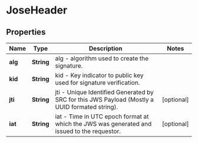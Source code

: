 

# JoseHeader


## Properties

| Name | Type | Description | Notes |
|------------ | ------------- | ------------- | -------------|
|**alg** | **String** | alg - algorithm used to create the signature. |  |
|**kid** | **String** | kid - Key indicator to public key used for signature verification. |  |
|**jti** | **String** | jti - Unique Identified Generated by SRC for this JWS Payload (Mostly a UUID formated string). |  [optional] |
|**iat** | **String** | iat - Time in UTC epoch format at which the JWS was generated and issued to the requestor. |  [optional] |



